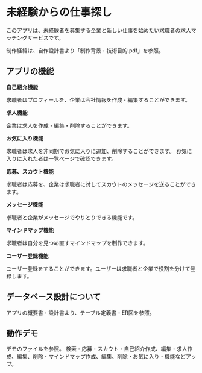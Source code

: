 # 未経験からの仕事探し

このアプリは、未経験者を募集する企業と新しい仕事を始めたい求職者の求人マッチングサービスです。

制作経緯は、自作設計書より「制作背景・技術目的.pdf」を参照。

## アプリの機能

**自己紹介機能**

求職者はプロフィールを、企業は会社情報を作成・編集することができます。

**求人機能**

企業は求人を作成・編集・削除することができます。

**お気に入り機能**

求職者は求人を非同期でお気に入りに追加、削除することができます。
お気に入りに入れた者は一覧ページで確認できます。

**応募、スカウト機能**

求職者は応募を、企業は求職者に対してスカウトのメッセージを送ることができます。

**メッセージ機能**

求職者と企業がメッセージでやりとりできる機能です。

**マインドマップ機能**

求職者は自分を見つめ直すマインドマップを制作できます。

**ユーザー登録機能**

ユーザー登録をすることができます。ユーザーは求職者と企業で役割を分けて登録します。

## データベース設計について
アプリの概要書・設計書より、テーブル定義書・ER図を参照。

## 動作デモ
デモのファイルを参照。 検索・応募・スカウト・自己紹介作成、編集・求人作成、編集、削除・マインドマップ作成、編集、削除・お気に入り・機能などアップ。
